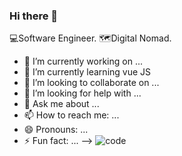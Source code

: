 

### Hi there 👋

💻Software Engineer. 🗺️Digital Nomad.

- 🔭 I’m currently working on ...
- 🌱 I’m currently learning vue JS
- 👯 I’m looking to collaborate on ...
- 🤔 I’m looking for help with ...
- 💬 Ask me about ...
- 📫 How to reach me: ...
- 😄 Pronouns: ...
- ⚡ Fun fact: ...
-->
![code](https://user-images.githubusercontent.com/64472285/111770325-91640080-88aa-11eb-8bb6-4ff7312915e4.gif)
